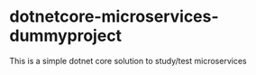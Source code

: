 # dotnetcore-microservices-dummyproject
This is a simple dotnet core solution to study/test microservices
